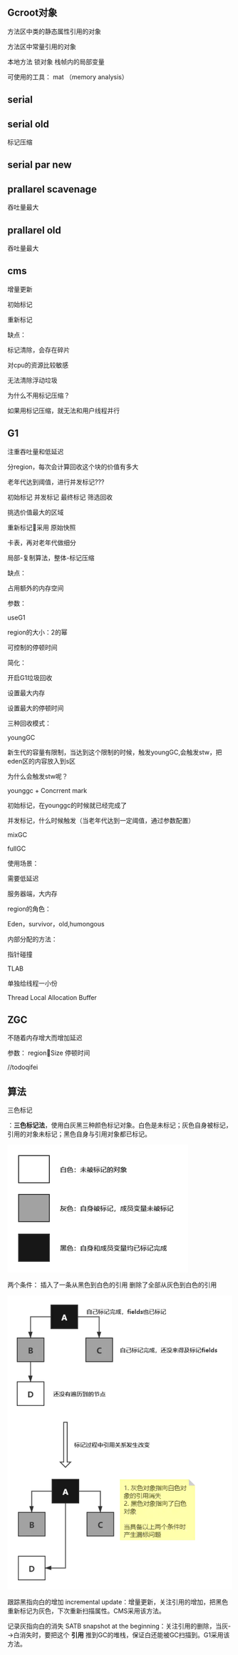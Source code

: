 ## Gcroot对象

方法区中类的静态属性引用的对象

方法区中常量引用的对象

本地方法
锁对象
栈帧内的局部变量

可使用的工具： mat （memory analysis）


## serial

## serial old

标记压缩

## serial par new

## prallarel scavenage

吞吐量最大

## prallarel old

吞吐量最大

## 


## cms

增量更新



初始标记

重新标记



缺点：

标记清除，会存在碎片

对cpu的资源比较敏感

无法清除浮动垃圾





为什么不用标记压缩？

如果用标记压缩，就无法和用户线程并行




## G1 

注重吞吐量和低延迟

分region，每次会计算回收这个块的价值有多大

老年代达到阈值，进行并发标记???

初始标记
并发标记
最终标记
筛选回收


挑选价值最大的区域

重新标记采用    原始快照

卡表，再对老年代做细分





局部-复制算法，整体-标记压缩



缺点：

占用额外的内存空间





参数：

useG1

region的大小：2的幂

可控制的停顿时间





简化：

开启G1垃圾回收

设置最大内存

设置最大的停顿时间





三种回收模式：

youngGC

新生代的容量有限制，当达到这个限制的时候，触发youngGC,会触发stw，把eden区的内容放入到s区

为什么会触发stw呢？





younggc + Concrrent mark

初始标记，在younggc的时候就已经完成了

并发标记，什么时候触发（当老年代达到一定阈值，通过参数配置）





mixGC

fullGC



使用场景：

需要低延迟

服务器端，大内存





region的角色：

Eden，survivor，old,humongous



内部分配的方法：

指针碰撞







TLAB

单独给线程一小份

Thread Local Allocation Buffer



## ZGC

不随着内存增大而增加延迟

参数：
regionSize
停顿时间

//todoqifei





## 算法

三色标记

：**三色标记法**，使用白灰黑三种颜色标记对象。白色是未标记；灰色自身被标记，引用的对象未标记；黑色自身与引用对象都已标记。

![img](./img/webp)





两个条件：
插入了一条从黑色到白色的引用
删除了全部从灰色到白色的引用

![img](./img/webp2)



跟踪黑指向白的增加
 incremental update：增量更新，关注引用的增加，把黑色重新标记为灰色，下次重新扫描属性。CMS采用该方法。

记录灰指向白的消失
 SATB snapshot at the beginning：关注引用的删除，当灰-->白消失时，要把这个 **引用** 推到GC的堆栈，保证白还能被GC扫描到。G1采用该方法。



